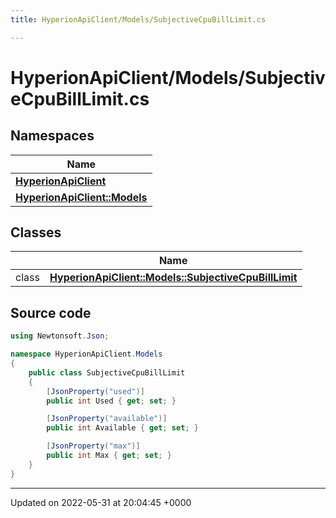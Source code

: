 ```yaml
---
title: HyperionApiClient/Models/SubjectiveCpuBillLimit.cs

---
```


# HyperionApiClient/Models/SubjectiveCpuBillLimit.cs



## Namespaces

| Name           |
| -------------- |
| **[HyperionApiClient](/Namespaces/namespace_hyperion_api_client.md)**  |
| **[HyperionApiClient::Models](/Namespaces/namespace_hyperion_api_client_1_1_models.md)**  |

## Classes

|                | Name           |
| -------------- | -------------- |
| class | **[HyperionApiClient::Models::SubjectiveCpuBillLimit](/Classes/class_hyperion_api_client_1_1_models_1_1_subjective_cpu_bill_limit.md)**  |




## Source code

```csharp
using Newtonsoft.Json;

namespace HyperionApiClient.Models
{
    public class SubjectiveCpuBillLimit
    {
        [JsonProperty("used")]
        public int Used { get; set; }

        [JsonProperty("available")]
        public int Available { get; set; }

        [JsonProperty("max")]
        public int Max { get; set; }
    }
}
```


-------------------------------

Updated on 2022-05-31 at 20:04:45 +0000
